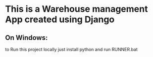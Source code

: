 # This is a Warehouse management App created using Django 

 ## On Windows:
 to Run this project locally just install python  and run RUNNER.bat 

